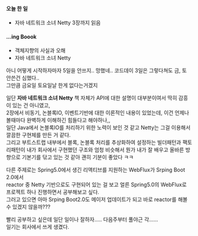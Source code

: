 #### 오늘 한 일
- 자바 네트워크 소녀 Netty 3장까지 읽음

#### ...ing Boook
- 객체지향의 사실과 오해
- 자바 네트워크 소녀 Netty

아니 어떻게 시작하자마자 5일을 안쓰지.. 망했네.. 코드데이 3일은 그렇다쳐도 금, 토 안쓴건 심했다..  
그만큼 금요일 토요일날 한게 없다는거겠지  
  
일단 **자바 네트워크 소녀 Netty** 책 자체가 API에 대한 설명이 대부분이여서 딱히 감흥이 있는 건 아니였고,  
2장에서 비동기, 논블록IO, 이벤트기반에 대한 이론적인 내용이 있었는데, 이건 언제나 볼때마다 완벽하게 이해하긴 힘들다고 해야하나,,  
일단 Java에서 논블록IO를 처리하기 위한 노력이 보인 것 같고 Netty는 그걸 이용해서 깔끔한 구현체를 만든 거 같다.  
그리고 부트스트랩 내부에서 블록, 논블록 처리를 추상화하여 설정하는 빌더패턴과 팩토리패턴이 내가 회사에서 구현했던 구조와 엄청 비슷해서 뭔가 내가 잘 배우고 올바른 방향으로 기본기를 닦고 있는 것 같아 괜히 기분이 좋았다 ㅋㅋ  
  
다른 주제로는 Spring5.0에서 생긴 리액티브를 지원하는 WebFlux가 Srping Boot 2.0에서  
reactor 중 Netty 기반으로도 구현되어 있는 걸 보고 얼른 Spring5.0의 WebFlux로 프로젝트 하나 진행하면서 공부해보고 싶다.  
그러고 있으면 아마 Srping Boot2.0도 메이저 업데이트가 되고 바로 reactor를 해볼 수 있겠지 않을까???  
  
빨리 공부하고 싶은데 일단 일이나 잘하자..... 다음주부터 풀야근 각......  
일기는 회사에서 쓰게 생겼다.
